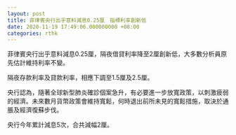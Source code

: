 ```yaml
---
layout: post
title: 菲律賓央行出乎意料減息0.25厘　指標利率創新低
date: 2020-11-19 17:49:06.000000000 +08:00
categories: rthk
---
```


菲律賓央行出乎意料減息0.25厘，隔夜借貸利率降至2厘創新低，大多數分析員原先估計維持利率不變。

隔夜存款利率及貸款利率，相應下調至1.5厘及2.5厘。

央行認為，隨著全球新型肺炎確診個案急升，有必要進一步放寬政策，以刺激疲弱的經濟。未來數月貨幣政策會維持寬鬆，何時退出前所未見的寬鬆措施，取決於通脹及經濟復蘇步伐。

央行今年累計減息5次，合共減幅2厘。
